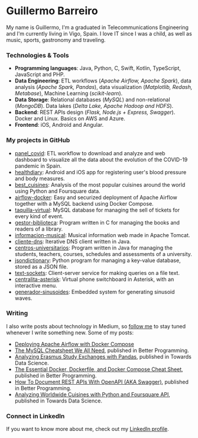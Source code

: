 # Guillermo Barreiro
My name is Guillermo, I'm a graduated in Telecommunications Engineering and I'm currently living in Vigo, Spain. I love IT since I was a child, as well as music, sports, gastronomy and traveling.

### Technologies & Tools
- **Programming languages**: Java, Python, C, Swift, Kotlin, TypeScript, JavaScript and PHP.
- **Data Engineering**: ETL workflows (*Apache Airflow, Apache Spark*), data analysis (*Apache Spark, Pandas*), data visualization (*Matplotlib, Redash, Metabase*), Machine Learning (*scikit-learn*).
- **Data Storage**: Relational databases (*MySQL*) and non-relational (*MongoDB*). Data lakes (*Delta Lake, Apache Hadoop and HDFS*).
- **Backend**: REST APIs design (*Flask, Node.js + Express, Swagger*). Docker and Linux. Basics on AWS and Azure.
- **Frontend**: iOS, Android and Angular.

### My projects in GitHub
- [panel_covid](https://github.com/gssi-uvigo/panel-covid): ETL workflow to download and analyze and web dashboard to visualize all the data about the evolution of the COVID-19 pandemic in Spain.
- [healthdiary](https://github.com/gbarreiro/healthdiary): Android and iOS app for registering user's blood pressure and body measures.
- [best_cuisines](https://github.com/gbarreiro/best_cuisines): Analysis of the most popular cuisines around the world using Python and Foursquare data.
- [airflow-docker](https://github.com/Gradiant/airflow-docker): Easy and securized deployment of Apache Airflow together with a MySQL backend using Docker Compose.
- [taquilla-virtual](https://github.com/telecocos/taquilla-virtual): MySQL database for managing the sell of tickets for every kind of event.
- [gestor-biblioteca](https://github.com/araujo-barreiro/gestor-biblioteca): Program written in C for managing the books and readers of a library.
- [informacion-musical](https://github.com/gbarreiro/informacion-musical): Musical information web made in Apache Tomcat.
- [cliente-dns](https://github.com/gbarreiro/cliente-dns): Iterative DNS client written in Java.
- [centros-universitarios](https://github.com/gbarreiro/centros-universitarios): Program written in Java for managing the students, teachers, courses, schedules and assessments of a university.
- [jsondictionary](https://github.com/gbarreiro/jsondictionary): Python program for managing a key-value database, stored as a JSON file.
- [text-sockets](https://github.com/gbarreiro/text-sockets): Client-server service for making queries on a file text.
- [centralita-asterisk](https://github.com/araujo-barreiro/centralita-asterisk): Virtual phone switchboard in Asterisk, with an interactive menu.
- [generador-sinusoides](https://github.com/araujo-barreiro/generador-sinusoides): Embedded system for generating sinusoid waves.


### Writing
I also write posts about technology in Medium, so [follow me](https://medium.com/@guille_barreiro) to stay tuned whenever I write something new. Some of my posts:
- [Deploying Apache Airflow with Docker Compose](https://medium.com/gradiant-talks/deploying-apache-airflow-with-docker-compose-67eb19334f95)
- [The MySQL Cheatsheet We All Need](https://medium.com/better-programming/the-mysql-cheatsheet-we-all-need-d1af0377bdc6), published in Better Programming.
- [Analyzing Erasmus Study Exchanges with Pandas](https://towardsdatascience.com/analyzing-erasmus-study-exchanges-with-pandas-e1da38896265), published in Towards Data Science.
- [The Essential Docker, Dockerfile, and Docker Compose Cheat Sheet](https://medium.com/better-programming/the-essential-docker-dockerfile-and-docker-compose-cheat-sheet-8bf1c42876c1), published in Better Programming.
- [How To Document REST APIs With OpenAPI (AKA Swagger)](https://betterprogramming.pub/how-to-document-your-rest-api-with-openapi-aka-swagger-b0bcc118ebe7), published in Better Programming.
- [Analyzing Worldwide Cuisines with Python and Foursquare API](https://towardsdatascience.com/analyzing-worldwide-cuisines-with-python-and-foursquare-api-e63455c14246), published in Towards Data Science.

### Connect in LinkedIn
If you want to know more about me, check out my [LinkedIn profile](http://linkedin.com/in/guillermobf/).


